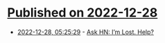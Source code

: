 # [Published on 2022-12-28](index.md)

* [2022-12-28, 05:25:29](https://news.ycombinator.com/item?id=34157805) - [Ask HN: I’m Lost. Help?](https://news.ycombinator.com/item?id=34157805)
